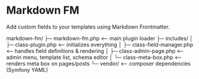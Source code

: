 # Markdown FM

Add custom fields to your templates using Markdown Frontmatter.

markdown-fm/
├─ markdown-fm.php          <-- main plugin loader
├─ includes/
│  ├─ class-plugin.php      <-- initializes everything
│  ├─ class-field-manager.php  <-- handles field definitions & rendering
│  ├─ class-admin-page.php     <-- admin menu, template list, schema editor
│  └─ class-meta-box.php       <-- renders meta box on pages/posts
└─ vendor/                  <-- composer dependencies (Symfony YAML)
